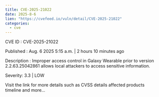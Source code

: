 ```yaml
--- 
title: CVE-2025-21022
date: 2025-8-6
lien: "https://cvefeed.io/vuln/detail/CVE-2025-21022"
categories:
  - cve
---
```


CVE ID : CVE-2025-21022

Published :  Aug. 6
2025
5:15 a.m. | 2 hours
10 minutes ago

Description : Improper access control in Galaxy Wearable prior to version 2.2.63.25042861 allows local attackers to access sensitive information.

Severity: 3.3 | LOW

Visit the link for more details
such as CVSS details
affected products
timeline
and more...
